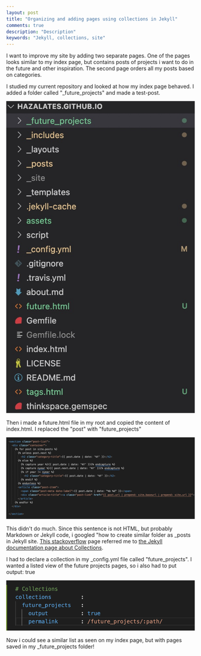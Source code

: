 ```yaml
---
layout: post
title: "Organizing and adding pages using collections in Jekyll"
comments: true
description: "Description"
keywords: "Jekyll, collections, site"
---
```


I want to improve my site by adding two separate pages. One of the pages looks similar to my index page, but contains posts of projects i want to do in the future and other inspiration. The second page orders all my posts based on categories. 

I studied my current repository and looked at how my index page behaved. I added a folder called "_future_projects" and made a test-post. 

![Screenshot01](/assets/images/2022-03-29-collections-jekyll/screenshot01.jpg)

Then i made a future.html file in my root and copied the content of index.html. I replaced the "post" with "future_projects" 

![Screenshot02](/assets/images/2022-03-29-collections-jekyll/screenshot02.jpg)

This didn't do much. Since this sentence is not HTML, but probably Markdown or Jekyll code, i googled "how to create similar folder as _posts in Jekyll site. [This stackoverflow](https://stackoverflow.com/questions/45260783/jekyll-create-another-folder-with-similar-functionality-of-posts) page referred me to [the Jekyll documentation page about Collections](https://jekyllrb.com/docs/collections/). 

I had to declare a collection in my _config.yml file called "future_projects". I wanted a listed view of the future projects pages, so i also had to put output: true

![Screenshot03](/assets/images/2022-03-29-collections-jekyll/screenshot03.png)

Now i could see a similar list as seen on my index page, but with pages saved in my _future_projects folder!